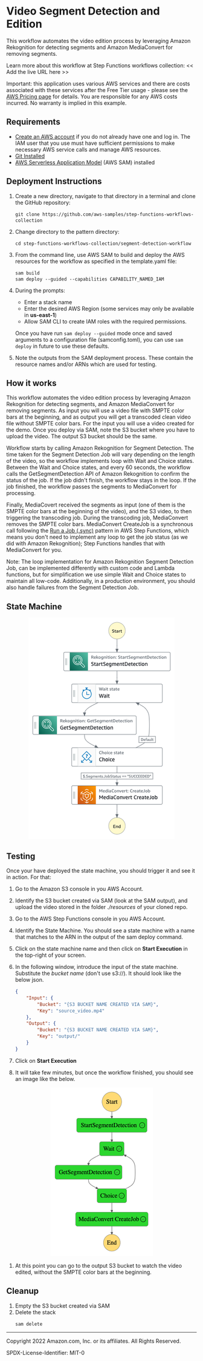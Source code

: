 # Video Segment Detection and Edition

This workflow automates the video edition process by leveraging Amazon Rekognition for detecting segments and Amazon MediaConvert for removing segments.

Learn more about this workflow at Step Functions workflows collection: << Add the live URL here >>

Important: this application uses various AWS services and there are costs associated with these services after the Free Tier usage - please see the [AWS Pricing page](https://aws.amazon.com/pricing/) for details. You are responsible for any AWS costs incurred. No warranty is implied in this example.

## Requirements

* [Create an AWS account](https://portal.aws.amazon.com/gp/aws/developer/registration/index.html) if you do not already have one and log in. The IAM user that you use must have sufficient permissions to make necessary AWS service calls and manage AWS resources.
* [Git Installed](https://git-scm.com/book/en/v2/Getting-Started-Installing-Git)
* [AWS Serverless Application Model](https://docs.aws.amazon.com/serverless-application-model/latest/developerguide/serverless-sam-cli-install.html) (AWS SAM) installed

## Deployment Instructions

1. Create a new directory, navigate to that directory in a terminal and clone the GitHub repository:
    ``` 
    git clone https://github.com/aws-samples/step-functions-workflows-collection
    ```
1. Change directory to the pattern directory:
    ```
    cd step-functions-workflows-collection/segment-detection-workflow
    ```
1. From the command line, use AWS SAM to build and deploy the AWS resources for the workflow as specified in the template.yaml file:
    ```
    sam build
    sam deploy --guided --capabilities CAPABILITY_NAMED_IAM
    ```
1. During the prompts:
    * Enter a stack name
    * Enter the desired AWS Region (some services may only be available in **us-east-1**)
    * Allow SAM CLI to create IAM roles with the required permissions.

    Once you have run `sam deploy --guided` mode once and saved arguments to a configuration file (samconfig.toml), you can use `sam deploy` in future to use these defaults.

1. Note the outputs from the SAM deployment process. These contain the resource names and/or ARNs which are used for testing.

## How it works

This workflow automates the video edition process by leveraging Amazon Rekognition for detecting segments, and Amazon MediaConvert for removing segments. As input you will use a video file with SMPTE color bars at the beginning, and as output you will get a transcoded clean video file without SMPTE color bars.
For the input you will use a video created for the demo. Once you deploy via SAM, note the S3 bucket where you have to upload the video. The output S3 bucket should be the same.

Workflow starts by calling Amazon Rekognition for Segment Detection. The time taken for the Segment Detection Job will vary depending on the length of the video, so the workflow implements loop with Wait and Choice states. Between the Wait and Choice states, and every 60 seconds, the workflow calls the GetSegmentDetection API of Amazon Rekognition to confirm the status of the job. If the job didn't finish, the workflow stays in the loop. If the job finished, the workflow passes the segments to MediaConvert for processing.

Finally, MediaCovert received the segments as input (one of them is the SMPTE color bars at the beginning of the video), and the S3 video, to then triggering the transcoding job. During the transcoding job, MediaConvert removes the SMPTE color bars. MediaConvert CreateJob is a synchronous call following the [Run a Job (.sync)](https://docs.aws.amazon.com/step-functions/latest/dg/connect-to-resource.html#connect-sync) pattern in AWS Step Functions, which means you don't need to implement any loop to get the job status (as we did with Amazon Rekognition); Step Functions handles that with MediaConvert for you.

Note: The loop implementation for Amazon Rekognition Segment Detection Job, can be implemented differently with custom code and Lambda functions, but for simplification we use simple Wait and Choice states to maintain all low-code. Additionally, in a production environment, you should also handle failures from the Segment Detection Job.

## State Machine

<div style="text-align:center"><img src="./resources/statemachine.png" /></div>

## Testing

Once your have deployed the state machine, you should trigger it and see it in action. For that:

1. Go to the Amazon S3 console in you AWS Account.

1. Identify the S3 bucket created via SAM (look at the SAM output), and upload the video stored in the folder *./resources* of your cloned repo.

1. Go to the AWS Step Functions console in you AWS Account.

1. Identify the State Machine. You should see a state machine with a name that matches to the ARN in the output of the sam deploy command.

1.  Click on the state machine name and then click on **Start Execution** in the top-right of your screen.

1. In the following window, introduce the input of the state machine. Substitute the *bucket name* (don't use s3://). It should look like the below json.

    ```json
    {
        "Input": {
            "Bucket": "{S3 BUCKET NAME CREATED VIA SAM}",
            "Key": "source_video.mp4"
        },
        "Output": {
            "Bucket": "{S3 BUCKET NAME CREATED VIA SAM}",
            "Key": "output/"
        }
    }
    ```

1. Click on **Start Execution**

1. It will take few minutes, but once the workflow finished, you should see an image like the below.

<div style="text-align:center"><img src="./resources/workflow.png" /></div>

1. At this point you can go to the output S3 bucket to watch the video edited, without the SMPTE color bars at the beginning.

## Cleanup
 
1. Empty the S3 bucket created via SAM
1. Delete the stack
    ```bash
    sam delete
    ```

----
Copyright 2022 Amazon.com, Inc. or its affiliates. All Rights Reserved.

SPDX-License-Identifier: MIT-0
